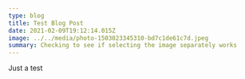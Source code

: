 ```yaml
---
type: blog
title: Test Blog Post
date: 2021-02-09T19:12:14.015Z
image: ../../media/photo-1503023345310-bd7c1de61c7d.jpeg
summary: Checking to see if selecting the image separately works
---
```

Just a test